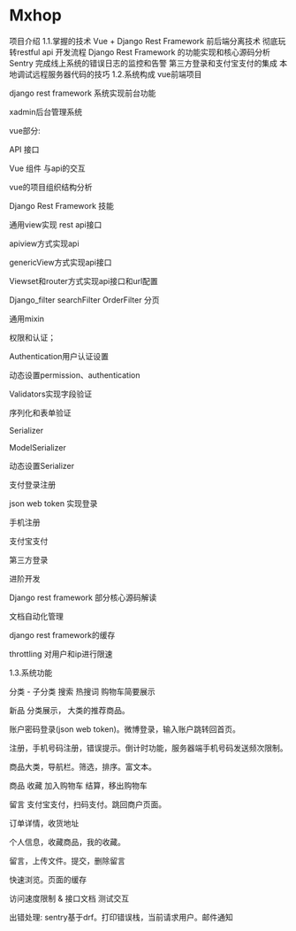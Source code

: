 # Mxhop
项目介绍
1.1.掌握的技术
Vue + Django Rest Framework 前后端分离技术
彻底玩转restful api 开发流程
Django Rest Framework 的功能实现和核心源码分析
Sentry 完成线上系统的错误日志的监控和告警
第三方登录和支付宝支付的集成
本地调试远程服务器代码的技巧
1.2.系统构成
vue前端项目

django rest framework 系统实现前台功能

xadmin后台管理系统

vue部分:

API 接口

Vue 组件 与api的交互

vue的项目组织结构分析

Django Rest Framework 技能

通用view实现 rest api接口

apiview方式实现api

genericView方式实现api接口

Viewset和router方式实现api接口和url配置

Django_filter searchFilter OrderFilter 分页

通用mixin

权限和认证；

Authentication用户认证设置

动态设置permission、authentication

Validators实现字段验证

序列化和表单验证

Serializer

ModelSerializer

动态设置Serializer

支付登录注册

json web token 实现登录

手机注册

支付宝支付

第三方登录

进阶开发

Django rest framework 部分核心源码解读

文档自动化管理

django rest framework的缓存

throttling 对用户和ip进行限速

1.3.系统功能

分类 - 子分类 搜索 热搜词 购物车简要展示

新品 分类展示， 大类的推荐商品。

账户密码登录(json web token)。微博登录，输入账户跳转回首页。

注册，手机号码注册，错误提示。倒计时功能，服务器端手机号码发送频次限制。

商品大类，导航栏。筛选，排序。富文本。

商品 收藏 加入购物车 结算，移出购物车

留言 支付宝支付，扫码支付。跳回商户页面。

订单详情，收货地址

个人信息，收藏商品，我的收藏。

留言，上传文件。提交，删除留言

快速浏览。页面的缓存

访问速度限制 & 接口文档 测试交互

出错处理: sentry基于drf。打印错误栈，当前请求用户。邮件通知

 
